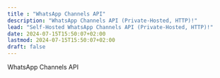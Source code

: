 ```yaml
---
title : "WhatsApp Channels API"
description: "WhatsApp Channels API (Private-Hosted, HTTP)!"
lead: "Self-Hosted WhatsApp Channels API (Private-Hosted, HTTP)!"
date: 2024-07-15T15:50:07+02:00
lastmod: 2024-07-15T15:50:07+02:00
draft: false
---
```

WhatsApp Channels API

